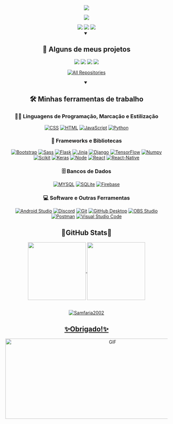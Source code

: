 <!--Titulo-->
<p align="center">
  <img src="https://readme-typing-svg.demolab.com?font=Fira+Code&size=33&duration=1&pause=1000&center=true&width=500&lines=Samuel+Faria">
</p>

<p align="center">
  <img src="https://readme-typing-svg.demolab.com?font=Fira+Code&size=24&duration=2000&pause=1000&center=true&width=500&height=35&lines=Dev+Python+estudante;M%C3%BAsico+Baixista%2FViolonista;Sempre+aprendendo+coisas+novas">
  
</p>

<!--Redes sociais-->
<div align="center"> 
  <a href="https://www.youtube.com/channel/UCyYvCgPSPsBDqpVARGEb0lQ" target="_blank"><img src="https://img.shields.io/badge/YouTube-FF0000?style=for-the-badge&logo=youtube&logoColor=white" target="_blank"></a>
  <a href="https://www.instagram.com/samfaria_/" target="_blank"><img src="https://img.shields.io/badge/-Instagram-%23E4405F?style=for-the-badge&logo=instagram&logoColor=white" target="_blank"></a>
  <a href="https://www.linkedin.com/in/samuel-faria-963649223/" target="_blank"><img src="https://img.shields.io/badge/-LinkedIn-%230077B5?style=for-the-badge&logo=linkedin&logoColor=white" target="_blank"></a> 

<br>

<details open> 
  <summary><h2>📘 Alguns de meus projetos</h2></summary>

  <!-- Repo info cards - https://github.com/anuraghazra/github-readme-stats -->
  <p align="center">
    <a><img src="https://github-readme-stats.vercel.app/api/pin/?username=Samfaria2002&repo=InventoryProject"></a>
    <a><img src="https://github-readme-stats.vercel.app/api/pin/?username=Samfaria2002&repo=MobilePharmacyProject"></a>
    <a><img src="https://github-readme-stats.vercel.app/api/pin/?username=Samfaria2002&repo=SpotifyReplica"></a>
    <a><img src="https://github-readme-stats.vercel.app/api/pin/?username=Samfaria2002&repo=WebsitePharmacyProject"></a>
  </p>

  <a href="https://github.com/Samfaria2002?tab=repositories"><img alt="All Repositories" title="All Repositories" src="https://custom-icon-badges.demolab.com/badge/-Clique%20Aqui%20Para%20Todos%20Os%20Meus%20Repositórios-161B22?style=for-the-badge&logoColor=white&logo=repo"/></a>
</details>

<!--Tecnologias Usadas-->
<details open align="center"> 
  <summary><h2>🛠️ Minhas ferramentas de trabalho</h2></summary>
  <!-- Some badges are from v -->

  <h3>👨‍💻 Linguagens de Programação, Marcação e Estilização</h3>
  <p>
      <a href=""><img alt="CSS" src="https://img.shields.io/badge/css3-%231572B6.svg?style=for-the-badge&logo=css3&logoColor=white"></a>
      <a href=""><img alt="HTML" src="https://img.shields.io/badge/html5-%23E34F26.svg?style=for-the-badge&logo=html5&logoColor=white"></a>
      <a href=""><img alt="JavaScript" src="https://img.shields.io/badge/javascript-%23323330.svg?style=for-the-badge&logo=javascript&logoColor=%23F7DF1E"></a>
      <a href=""><img alt="Python" src="https://img.shields.io/badge/python-3670A0?style=for-the-badge&logo=python&logoColor=ffdd54"></a>
  </p>
  
  <h3>🧰 Frameworks e Bibliotecas</h3>
  <p>
      <a href="#"><img alt="Bootstrap" src="https://img.shields.io/badge/bootstrap-%238511FA.svg?style=for-the-badge&logo=bootstrap&logoColor=white"></a>
      <a href="#"><img alt="Sass" src="https://img.shields.io/badge/SASS-hotpink.svg?style=for-the-badge&logo=SASS&logoColor=white"></a>
      <a href="#"><img alt="Flask" src="https://img.shields.io/badge/flask-%23000.svg?style=for-the-badge&logo=flask&logoColor=white"></a>
      <a href="#"><img alt="Jinja" src="https://img.shields.io/badge/jinja-white.svg?style=for-the-badge&logo=jinja&logoColor=black"></a>
      <a href="#"><img alt="Django" src="https://img.shields.io/badge/django-%23092E20.svg?style=for-the-badge&logo=django&logoColor=white"></a>
      <a href="#"><img alt="TensorFlow" src="https://img.shields.io/badge/TensorFlow-%23FF6F00.svg?style=for-the-badge&logo=TensorFlow&logoColor=white"></a>
      <a href="#"><img alt="Numpy" src="https://img.shields.io/badge/numpy-%23013243.svg?style=for-the-badge&logo=numpy&logoColor=white"></a>
      <a href="#"><img alt="Scikit" src="https://img.shields.io/badge/scikit--learn-%23F7931E.svg?style=for-the-badge&logo=scikit-learn&logoColor=white"></a>
      <a href="#"><img alt="Keras" src="https://img.shields.io/badge/Keras-%23D00000.svg?style=for-the-badge&logo=Keras&logoColor=white"></a>
      <a href="#"><img alt="Node" src="https://img.shields.io/badge/node.js-6DA55F?style=for-the-badge&logo=node.js&logoColor=white"></a>
      <a href="#"><img alt="React" src="https://img.shields.io/badge/react-%2320232a.svg?style=for-the-badge&logo=react&logoColor=%2361DAFB"></a>
      <a href="#"><img alt="React-Native" src="https://img.shields.io/badge/react_native-%2320232a.svg?style=for-the-badge&logo=react&logoColor=%2361DAFB"></a>
  </p>
  
  <h3>🗄️ Bancos de Dados</h3>
  <p>
      <a href=""><img alt="MYSQL" src="https://img.shields.io/badge/mysql-%2300f.svg?style=for-the-badge&logo=mysql&logoColor=white"></a>
      <a href="#"><img alt="SQLite" src ="https://img.shields.io/badge/sqlite-%2307405e.svg?style=for-the-badge&logo=sqlite&logoColor=white"></a>
      <a href="#"><img alt="Firebase" src ="https://img.shields.io/badge/Firebase-039BE5?style=for-the-badge&logo=Firebase&logoColor=white"></a>
  </p>
  
  <h3>💻 Software e Outras Ferramentas</h3>
  <p>
      <a href="#"><img alt="Android Studio" src="https://img.shields.io/badge/Android%20Studio-008678.svg?logo=android-studio&logoColor=white"></a>
      <a href="#"><img alt="Discord" src="https://img.shields.io/badge/-Discord-5865F2.svg?logo=discord&logoColor=white"></a>
      <a href="#"><img alt="Git" src="https://img.shields.io/badge/Git-F05033.svg?logo=git&logoColor=white"></a>
      <a href="#"><img alt="GitHub Desktop" src="https://img.shields.io/badge/GitHub%20Desktop-8034A9.svg?logo=github&logoColor=white"></a>
      <a href="#"><img alt="OBS Studio" src="https://img.shields.io/badge/-OBS-302E31?logo=obs-studio&logoColor=white"></a>
      <a href="#"><img alt="Postman" src="https://img.shields.io/badge/Postman-FF6C37?logo=postman&logoColor=white"></a>
      <a href="#"><img alt="Visual Studio Code" src="https://img.shields.io/badge/Visual%20Studio%20Code-0078d7.svg?logo=visual-studio-code&logoColor=white"></a>
  </p>
</details>

<!--GitHub Stats-->
<div align="center"><h2>👾GitHub Stats👾</h2></div>
<div align="center"> 
  <a href="https://github.com/Samfaria2002"> 
  <img align="center" height="180em" src="https://github-readme-stats.vercel.app/api?username=Samfaria2002&show_icons=true&theme=cobalt"/> 
  <img align="center" height="180em" src="https://github-readme-stats.vercel.app/api/top-langs/?username=SamFaria2002&layout=compact&langs_count=7&theme=cobalt"/>
  <br>
    <br>
  <p><img align="center" src="https://github-readme-streak-stats.herokuapp.com/?user=Samfaria2002&" alt="Samfaria2002" /></p>
 </div>
</div>
    
<div align="center"><h2>✨Obrigado!✨</h2></div>
<p align="center">
  <img alt="GIF" src="https://media.boingboing.net/wp-content/uploads/2015/09/coffee_in_rain_by_kirokaze-d98qb8z.gif" width="650px" height="250px" />
</p>
